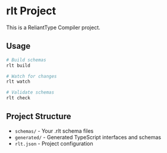 # rlt Project

This is a ReliantType Compiler project.

## Usage

```bash
# Build schemas
rlt build

# Watch for changes
rlt watch

# Validate schemas
rlt check
```

## Project Structure

- `schemas/` - Your .rlt schema files
- `generated/` - Generated TypeScript interfaces and schemas
- `rlt.json` - Project configuration
